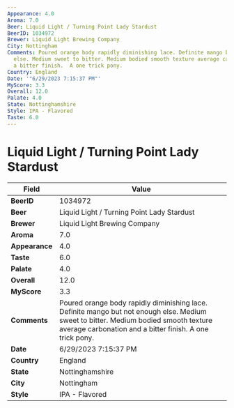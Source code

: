 ```yaml
---
Appearance: 4.0
Aroma: 7.0
Beer: Liquid Light / Turning Point Lady Stardust
BeerID: 1034972
Brewer: Liquid Light Brewing Company
City: Nottingham
Comments: Poured orange body rapidly diminishing lace. Definite mango but not enough
  else. Medium sweet to bitter. Medium bodied smooth texture average carbonation and
  a bitter finish.  A one trick pony.
Country: England
Date: '"6/29/2023 7:15:37 PM"'
MyScore: 3.3
Overall: 12.0
Palate: 4.0
State: Nottinghamshire
Style: IPA - Flavored
Taste: 6.0
---
```


# Liquid Light / Turning Point Lady Stardust

| Field         | Value |
|---------------|-------|
| **BeerID** | 1034972 |
| **Beer** | Liquid Light / Turning Point Lady Stardust |
| **Brewer** | Liquid Light Brewing Company |
| **Aroma** | 7.0 |
| **Appearance** | 4.0 |
| **Taste** | 6.0 |
| **Palate** | 4.0 |
| **Overall** | 12.0 |
| **MyScore** | 3.3 |
| **Comments** | Poured orange body rapidly diminishing lace. Definite mango but not enough else. Medium sweet to bitter. Medium bodied smooth texture average carbonation and a bitter finish.  A one trick pony. |
| **Date** | 6/29/2023 7:15:37 PM |
| **Country** | England |
| **State** | Nottinghamshire |
| **City** | Nottingham |
| **Style** | IPA - Flavored |
